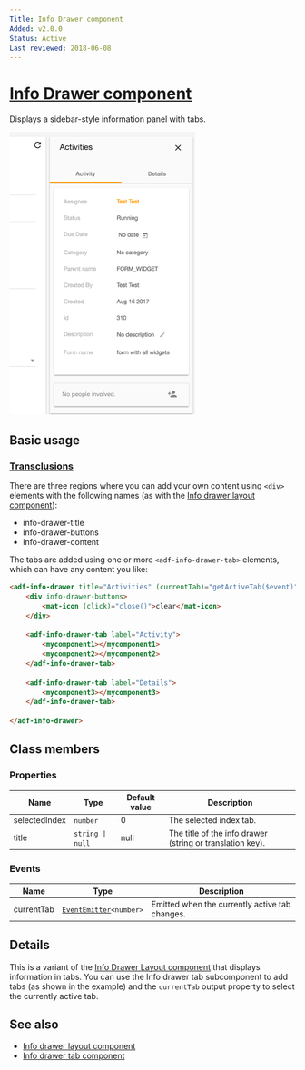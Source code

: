 ```yaml
---
Title: Info Drawer component
Added: v2.0.0
Status: Active
Last reviewed: 2018-06-08
---
```


# [Info Drawer component](../../../lib/core/info-drawer/info-drawer.component.ts "Defined in info-drawer.component.ts")

Displays a sidebar-style information panel with tabs.

![Info drawer screenshot](../../docassets/images/activities-infodrawer.png)

## Basic usage

### [Transclusions](../../user-guide/transclusion.md)

There are three regions where you can add your own content using `<div>` elements
with the following names (as with the [Info drawer layout component](info-drawer-layout.component.md)):

-   info-drawer-title
-   info-drawer-buttons
-   info-drawer-content

The tabs are added using one or more `<adf-info-drawer-tab>` elements, which can
have any content you like:

```html
<adf-info-drawer title="Activities" (currentTab)="getActiveTab($event)">
    <div info-drawer-buttons>
        <mat-icon (click)="close()">clear</mat-icon>
    </div>

    <adf-info-drawer-tab label="Activity">
        <mycomponent1></mycomponent1>
        <mycomponent2></mycomponent2>
    </adf-info-drawer-tab>

    <adf-info-drawer-tab label="Details">
        <mycomponent3></mycomponent3>
    </adf-info-drawer-tab>

</adf-info-drawer>
```

## Class members

### Properties

| Name | Type | Default value | Description |
| ---- | ---- | ------------- | ----------- |
| selectedIndex | `number` | 0 | The selected index tab. |
| title | `string \| null` | null | The title of the info drawer (string or translation key). |

### Events

| Name | Type | Description |
| ---- | ---- | ----------- |
| currentTab | [`EventEmitter`](https://angular.io/api/core/EventEmitter)`<number>` | Emitted when the currently active tab changes. |

## Details

This is a variant of the [Info Drawer Layout component](info-drawer-layout.component.md) that displays information in tabs. You can use the Info drawer tab subcomponent to add tabs (as shown in the example) and the `currentTab` output property to select the currently active tab.

## See also

-   [Info drawer layout component](info-drawer-layout.component.md)
-   [Info drawer tab component](info-drawer-tab.component.md)
